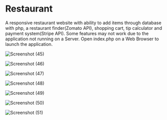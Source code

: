 # Restaurant
A responsive restaurant website with ability to add items through database with php, a restaurant finder(Zomato API), shopping cart, tip calculator and payment system(Stripe API).
Some features may not work due to the application not running on a Server.
Open index.php on a Web Browser to launch the application.

![Screenshot (45)](https://user-images.githubusercontent.com/32243436/56078138-385bda00-5e02-11e9-9421-978a71f7731a.png)

![Screenshot (46)](https://user-images.githubusercontent.com/32243436/56078173-8ffa4580-5e02-11e9-92f4-186dfc2292b5.png)

![Screenshot (47)](https://user-images.githubusercontent.com/32243436/56078175-92f53600-5e02-11e9-8bb1-bf2aabf934ad.png)

![Screenshot (48)](https://user-images.githubusercontent.com/32243436/56078176-938dcc80-5e02-11e9-861a-4bf73bf3b9dd.png)

![Screenshot (49)](https://user-images.githubusercontent.com/32243436/56078177-94bef980-5e02-11e9-9c61-58c53ef05b1e.png)

![Screenshot (50)](https://user-images.githubusercontent.com/32243436/56078179-9688bd00-5e02-11e9-9a1b-5a849b578d16.png)

![Screenshot (51)](https://user-images.githubusercontent.com/32243436/56078180-97215380-5e02-11e9-921b-f01bca0ecfac.png)





